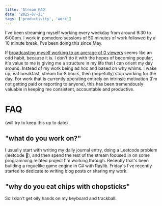 ```yaml
---
title: 'Stream FAQ'
date: '2025-07-25'
tags: ['productivity', 'work']
---
```


I've been streaming myself working every weekday from around 9:30 to 6:00pm. I work in pomodoro sessions of 50 minutes of work followed by a 10 minute break. I've been doing this since May.

If [broadcasting myself working to an average of 0 viewers](https://www.youtube.com/@yoush2256/streams) seems like an odd habit, because it is. I don't do it with the hopes of becoming popular, it's value to me is giving me a structure in my life that I can orient my day around. Instead of my work being ad hoc and based on why whims. I wake up, eat breakfast, stream for 8 hours, then (hopefully) stop working for the day. For work that is currently operating entirely on intrinsic motivation (I'm not getting paid or reporting to anyone), this has been tremendously valuable in keeping me consistent, accountable and productive.

# FAQ

(will try to keep this up to date)

## "what do you work on?"

I usually start with writing my daily journal entry, doing a Leetcode problem (leetcode 🥀), and then spend the rest of the stream focused in on some programming related project I'm working through. Recently that's been building a roguelike game engine in C# with Raylib. Friday's I've recently started to dedicate to writing blog posts or sharing my work.

## "why do you eat chips with chopsticks"

So I don't get oily hands on my keyboard and trackball.
